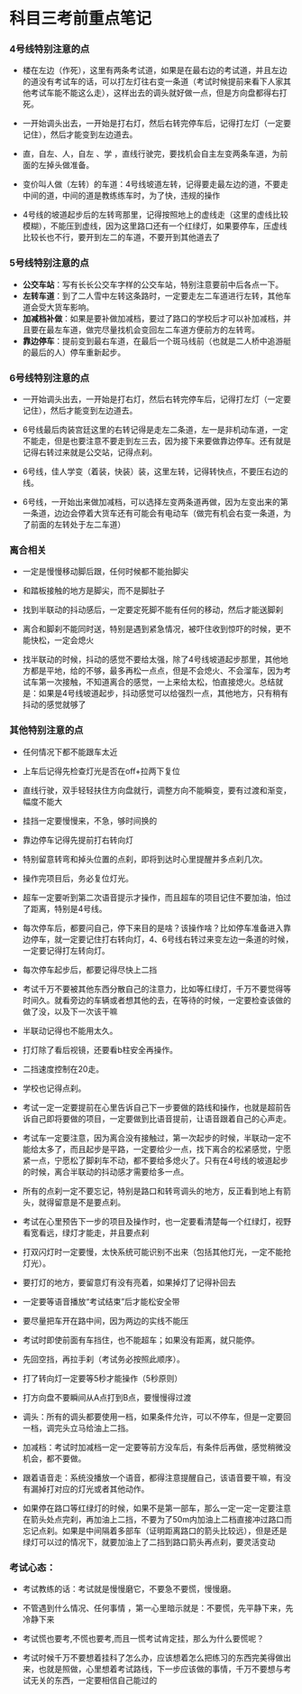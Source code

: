 # 科目三考前重点笔记

### 4号线特别注意的点

- 楼在左边（作死），这里有两条考试道，如果是在最右边的考试道，并且左边的道没有考试车的话，可以打左灯往右变一条道（考试时候提前来看下人家其他考试车能不能这么走），这样出去的调头就好做一点，但是方向盘都得右打死。

- 一开始调头出去，一开始是打右灯，然后右转完停车后，记得打左灯（一定要记住），然后才能变到左边道去。

- 直，自左、人，自左 、学 ，直线行驶完，要找机会自主左变两条车道，为前面的左掉头做准备。

- 变价叫人做（左转）的车道：4号线坡道左转，记得要走最左边的道，不要走中间的道，中间的道是教练练车时，为了快，违规的操作

- 4号线的坡道起步后的左转弯那里，记得按照地上的虚线走（这里的虚线比较模糊），不能压到虚线，因为这里路口还有一个红绿灯，如果要停车，压虚线比较长也不行，要开到左二的车道，不要开到其他道去了

### 5号线特别注意的点

- **公交车站**：写有长长公交车字样的公交车站，特别注意要前中后各点一下。
- **左转车道**：到了二人雪中左转这条路时，一定要走左二车道进行左转，其他车道会受大货车影响。
- **加减档补做**：如果是要补做加减档，要过了路口的学校后才可以补加减档，并且要在最左车道，做完尽量找机会变回左二车道方便前方的左转弯。
- **靠边停车**：提前变到最右车道，在最后一个斑马线前（也就是二人桥中追游艇的最后的人）停车重新起步。

### 6号线特别注意的点

- 一开始调头出去，一开始是打右灯，然后右转完停车后，记得打左灯（一定要记住），然后才能变到左边道去。

- 6号线最后肉装宫廷这里的右转记得是走左二条道，左一是非机动车道，一定不能走，但是也要注意不要走到左三去，因为接下来要做靠边停车。还有就是记得右转过来就是公交站，记得点刹。

- 6号线，佳人学变（着装，快装）装，这里左转，记得转快点，不要压右边的线。

- 6号线，一开始出来做加减档，可以选择左变两条道再做，因为左变出来的第一条道，边边会停着大货车还有可能会有电动车（做完有机会右变一条道，为了前面的左转处于左二车道）

### 离合相关

- 一定是慢慢移动脚后跟，任何时候都不能抬脚尖
- 和踏板接触的地方是脚尖，而不是脚肚子
- 找到半联动的抖动感后，一定要定死脚不能有任何的移动，然后才能送脚刹
- 离合和脚刹不能同时送，特别是遇到紧急情况，被吓住收到惊吓的时候，更不能快松，一定会熄火

- 找半联动的时候，抖动的感觉不要给太强，除了4号线坡道起步那里，其他地方都是平地，给的不够，最多再松一点点，但是不会熄火、不会溜车，因为考试车第一次接触，不知道离合的感觉，一上来给太松，怕直接熄火。总结就是：如果是4号线坡道起步，抖动感觉可以给强烈一点，其他地方，只有稍有抖动的感觉就够了

### 其他特别注意的点

-  任何情况下都不能跟车太近

-  上车后记得先检查灯光是否在off+拉两下复位

-  直线行驶，双手轻轻扶住方向盘就行，调整方向不能瞬变，要有过渡和渐变，幅度不能大

-  挂挡一定要慢慢来，不急，够时间换的

- 靠边停车记得先提前打右转向灯

-  特别留意转弯和掉头位置的点刹，即将到达时心里提醒并多点刹几次。

- 操作完项目后，务必复位灯光。

- 超车一定要听到第二次语音提示才操作，而且超车的项目记住不要加油，怕过了距离，特别是4号线。

- 每次停车后，都要问自己，停下来目的是啥？该操作啥？比如停车准备进入靠边停车，就一定要记住打右转向灯，4、6号线右转过来变左边一条道的时候，一定要记得打左转向灯。

- 每次停车起步后，都要记得尽快上二挡

- 考试千万不要被其他东西分散自己的注意力，比如等红绿灯，千万不要觉得等时间久。就看旁边的车辆或者想其他的去，在等待的时候，一定要检查该做的做了没，以及下一次该干嘛

- 半联动记得也不能用太久。

- 打灯除了看后视镜，还要看b柱安全再操作。

- 二挡速度控制在20走。

- 学校也记得点刹。

- 考试一定一定要提前在心里告诉自己下一步要做的路线和操作，也就是超前告诉自己即将要做的项目，一定要做到比语音提前，让语音跟着自己的心声走。

- 考试车一定要注意，因为离合没有接触过，第一次起步的时候，半联动一定不能给太多了，而且起步是平路，一定要给少一点，找下离合的松紧感觉，宁愿紧一点，宁愿松了脚刹车不动，都不要给多熄火了。只有在4号线的坡道起步的时候，离合半联动的抖动感才需要给多一点。

- 所有的点刹一定不要忘记，特别是路口和转弯调头的地方，反正看到地上有箭头，就得留意是不是要点刹。

- 考试在心里预告下一步的项目及操作时，也一定要看清楚每一个红绿灯，视野看宽看远，绿灯才能走，并且要点刹

- 打双闪灯时一定要慢，太快系统可能识别不出来（包括其他灯光，一定不能抢灯光）。

- 要打灯的地方，要留意灯有没有亮着，如果掉灯了记得补回去

- 一定要等语音播放“考试结束”后才能松安全带

- 要尽量把车开在路中间，因为两边的实线不能压

- 考试时即使前面有车挡住，也不能超车；如果没有距离，就只能停。

- 先回空挡，再拉手刹（考试务必按照此顺序）。

- 打了转向灯一定要等5秒才能操作（5秒原则）

- 打方向盘不要瞬间从A点打到B点，要慢慢得过渡

- 调头：所有的调头都要使用一档，如果条件允许，可以不停车，但是一定要回一档，调完头立马给油上二挡。
- 加减档：考试时加减档一定一定要等前方没车后，有条件后再做，感觉稍微没机会，都不要做。
- 跟着语音走：系统没播放一个语音，都得注意提醒自己，该语音要干嘛，有没有漏掉打对应的灯光或者其他动作。
- 如果停在路口等红绿灯的时候，如果不是第一部车，那么一定一定一定要注意在箭头处点完刹，再加油上二挡，不要为了50m内加油上二档直接冲过路口而忘记点刹。如果是中间隔着多部车（证明距离路口的箭头比较远），但是还是绿灯可以过的情况下，就要加油上了二挡到路口箭头再点刹，要灵活变动


### 考试心态：

- 考试教练的话：考试就是慢慢磨它，不要急不要慌，慢慢磨。

- 不管遇到什么情况、任何事情 ，第一心里暗示就是：不要慌，先平静下来，先冷静下来

- 考试慌也要考,不慌也要考,而且一慌考试肯定挂，那么为什么要慌呢？

- 考试时候千万不要想着挂科了怎么办，应该想着怎么把练习的东西完美得做出来，也就是照做，心里想着考试路线，下一步应该做的事情，千万不要想与考试无关的东西，一定要相信自己能过的













